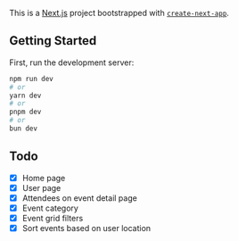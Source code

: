 This is a [Next.js](https://nextjs.org/) project bootstrapped with [`create-next-app`](https://github.com/vercel/next.js/tree/canary/packages/create-next-app).

## Getting Started

First, run the development server:

```bash
npm run dev
# or
yarn dev
# or
pnpm dev
# or
bun dev
```

## Todo

- [x] Home page
- [x] User page
- [x] Attendees on event detail page
- [x] Event category
- [x] Event grid filters
- [x] Sort events based on user location
